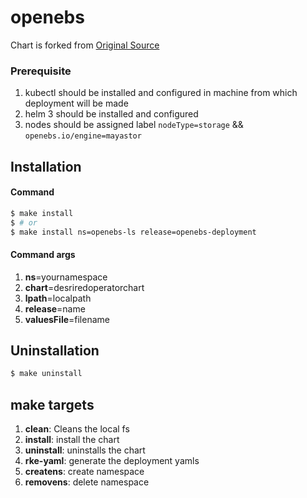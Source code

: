 # openebs
Chart is forked from [Original Source](https://github.com/openebs/charts/tree/master/charts/openebs)

### Prerequisite
1) kubectl should be installed and configured in machine from which deployment will be made
2) helm 3 should be installed and configured
3) nodes should be assigned label ```nodeType=storage``` && ```openebs.io/engine=mayastor```


## Installation
#### Command
```bash
$ make install
$ # or
$ make install ns=openebs-ls release=openebs-deployment
```
#### Command args
1) **ns**=yournamespace
2) **chart**=desriredoperatorchart
3) **lpath**=localpath
4) **release**=name
5) **valuesFile**=filename

## Uninstallation
```bash
$ make uninstall
```
## make targets
1) **clean**: Cleans the local fs
2) **install**: install the chart
3) **uninstall**: uninstalls the chart
4) **rke-yaml**: generate the deployment yamls
5) **createns**: create namespace
6) **removens**: delete namespace


